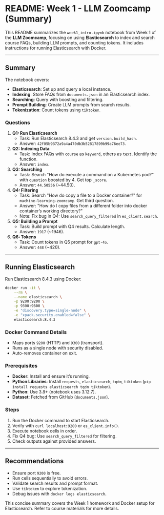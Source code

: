 # README: Week 1 - LLM Zoomcamp (Summary)

This README summarizes the `week1_intro.ipynb` notebook from Week 1 of the **LLM Zoomcamp**, focusing on using **Elasticsearch** to index and search course FAQs, building LLM prompts, and counting tokens. It includes instructions for running Elasticsearch with Docker.

---

## Summary
The notebook covers:
- **Elasticsearch**: Set up and query a local instance.
- **Indexing**: Store FAQs from `documents.json` in an Elasticsearch index.
- **Searching**: Query with boosting and filtering.
- **Prompt Building**: Create LLM prompts from search results.
- **Tokenization**: Count tokens using `tiktoken`.

### Questions
1. **Q1: Run Elasticsearch**
   - Task: Run Elasticsearch 8.4.3 and get `version.build_hash`.
   - Answer: `42f05b9372a9a4a470db3b52817899b99a76ee73`.
2. **Q2: Indexing Data**
   - Task: Index FAQs with `course` as `keyword`, others as `text`. Identify the function.
   - Answer: `index`.
3. **Q3: Searching**
   - Task: Search "How do execute a command on a Kubernetes pod?" with `question` boosted by 4. Get top `_score`.
   - Answer: `44.50556` (~44.50).
4. **Q4: Filtering**
   - Task: Search "How do copy a file to a Docker container?" for `machine-learning-zoomcamp`. Get third question.
   - Answer: "How do I copy files from a different folder into docker container’s working directory?"
   - Note: Fix bug in Q4: Use `search_query_filtered` in `es_client.search`.
5. **Q5: Building a Prompt**
   - Task: Build prompt with Q4 results. Calculate length.
   - Answer: `1917` (~1946).
6. **Q6: Tokens**
   - Task: Count tokens in Q5 prompt for `gpt-4o`.
   - Answer: `448` (~420).

---

## Running Elasticsearch
Run Elasticsearch 8.4.3 using Docker:

```bash
docker run -it \
    --rm \
    --name elasticsearch \
    -p 9200:9200 \
    -p 9300:9300 \
    -e "discovery.type=single-node" \
    -e "xpack.security.enabled=false" \
    elasticsearch:8.4.3
```

### Docker Command Details
- Maps ports `9200` (HTTP) and `9300` (transport).
- Runs as a single node with security disabled.
- Auto-removes container on exit.

### Prerequisites
- **Docker**: Install and ensure it’s running.
- **Python Libraries**: Install `requests`, `elasticsearch`, `tqdm`, `tiktoken` (`pip install requests elasticsearch tqdm tiktoken`).
- **Python**: Use 3.8+ (notebook uses 3.12.7).
- **Dataset**: Fetched from GitHub (`documents.json`).

### Steps
1. Run the Docker command to start Elasticsearch.
2. Verify with `curl localhost:9200` or `es_client.info()`.
3. Execute notebook cells in order.
4. Fix Q4 bug: Use `search_query_filtered` for filtering.
5. Check outputs against provided answers.

---

## Recommendations
- Ensure port `9200` is free.
- Run cells sequentially to avoid errors.
- Validate search results and prompt format.
- Use `tiktoken` to explore tokenization.
- Debug issues with `docker logs elasticsearch`.

This concise summary covers the Week 1 homework and Docker setup for Elasticsearch. Refer to course materials for more details.